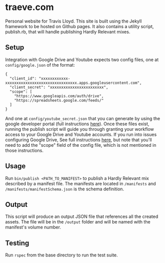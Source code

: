 # traeve.com

Personal website for Travis Lloyd.  This site is built using the Jekyll framework to be hosted on Github pages.  It also contains a utility script, publish.rb, that will handle publishing Hardly Relevant mixes.

## Setup

Integration with Google Drive and Youtube expects two config files, one at `config/google.json` of the format:
```
{
  "client_id": "xxxxxxxxxxxx-xxxxxxxxxxxxxxxxxxxxxxxxxxxxxxxx.apps.googleusercontent.com",
  "client_secret": "xxxxxxxxxxxxxxxxxxxxxxxx",
  "scope": [
    "https://www.googleapis.com/auth/drive",
    "https://spreadsheets.google.com/feeds/"
  ]
}
```
And one at `config/youtube_secret.json` that you can generate by using the google developer portal (full instructions [here](https://support.google.com/googleapi/answer/6158849)).  Once these files exist, running the publish script will guide you through granting your workflow access to your Google Drive and Youtube accounts.  If you run into issues configuring Google Drive, See full instructions [here](https://github.com/gimite/google-drive-ruby/blob/master/doc/authorization.md), but note that you'll need to add the "scope" field of the config file, which is not mentioned in those instructions. 

## Usage

Run `bin/publish <PATH_TO_MANIFEST>` to publish a Hardly Relevant mix described by a manifest file. The manifests are located in `/manifests` and `/manifests/manifestSchema.json` is the schema definition.

## Output

This script will produce an output JSON file that references all the created assets.  The file will be in the `/output` folder and will be named with the manifest's volume number.

## Testing

Run `rspec` from the base directory to run the test suite.
